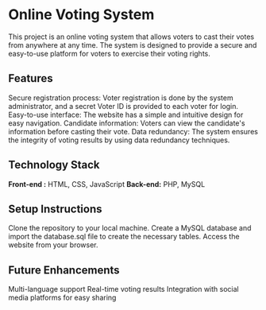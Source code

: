 # Online Voting System
This project is an online voting system that allows voters to cast their votes from anywhere at any time. The system is designed to provide a secure and easy-to-use platform for voters to exercise their voting rights.

## Features
  Secure registration process: Voter registration is done by the system administrator, and a secret Voter ID is provided to each voter for login.
  Easy-to-use interface: The website has a simple and intuitive design for easy navigation.
  Candidate information: Voters can view the candidate's information before casting their vote.
  Data redundancy: The system ensures the integrity of voting results by using data redundancy techniques.
  
## Technology Stack
  **Front-end :** HTML, CSS, JavaScript
  **Back-end:** PHP, MySQL

## Setup Instructions
  Clone the repository to your local machine.
  Create a MySQL database and import the database.sql file to create the necessary tables.
  Access the website from your browser.
## Future Enhancements
  Multi-language support
  Real-time voting results
  Integration with social media platforms for easy sharing
